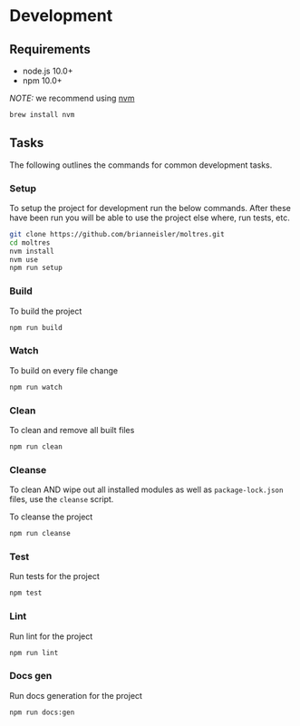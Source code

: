 # Development

## Requirements

- node.js 10.0+
- npm 10.0+

_NOTE:_ we recommend using [nvm](https://github.com/creationix/nvm)

```sh
brew install nvm
```

## Tasks

The following outlines the commands for common development tasks.

### Setup

To setup the project for development run the below commands. After these have been run you will be able to use the project else where, run tests, etc.

```sh
git clone https://github.com/brianneisler/moltres.git
cd moltres
nvm install
nvm use
npm run setup
```

### Build

To build the project

```sh
npm run build
```

### Watch

To build on every file change

```sh
npm run watch
```

### Clean

To clean and remove all built files

```sh
npm run clean
```

### Cleanse

To clean AND wipe out all installed modules as well as `package-lock.json` files, use the `cleanse` script.

To cleanse the project

```sh
npm run cleanse
```

### Test

Run tests for the project

```sh
npm test
```

### Lint

Run lint for the project

```sh
npm run lint
```

### Docs gen

Run docs generation for the project

```sh
npm run docs:gen
```
